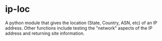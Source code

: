 # ip-loc
A python module that gives the location (State, Country, ASN, etc) of an IP address. Other functions include testing the "network" aspects of the IP address and returning site information.
